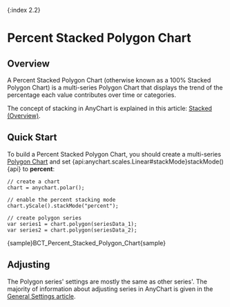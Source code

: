 {:index 2.2}
# Percent Stacked Polygon Chart

## Overview

A Percent Stacked Polygon Chart (otherwise known as a 100% Stacked Polygon Chart) is a multi-series Polygon Chart that displays the trend of the percentage each value contributes over time or categories.

The concept of stacking in AnyChart is explained in this article: [Stacked (Overview)](../Overview).

## Quick Start

To build a Percent Stacked Polygon Chart, you should create a multi-series [Polygon Chart](../../Polygon_Chart) and set {api:anychart.scales.Linear#stackMode}stackMode(){api} to **percent**:

```
// create a chart
chart = anychart.polar();

// enable the percent stacking mode
chart.yScale().stackMode("percent");

// create polygon series
var series1 = chart.polygon(seriesData_1);
var series2 = chart.polygon(seriesData_2);
```

{sample}BCT\_Percent\_Stacked\_Polygon\_Chart{sample}

## Adjusting

The Polygon series' settings are mostly the same as other series'. The majority of information about adjusting series in AnyChart is given in the [General Settings article](../../General_Settings).